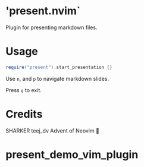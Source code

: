 # 'present.nvim`

Plugin for presenting markdown files.

# Usage

```lua
require("present").start_presentation {}
```

Use `n`, and `p` to navigate markdown slides.

Press `q` to exit.

# Credits

SHARKER
teej_dv Advent of Neovim 🎄

# present_demo_vim_plugin
